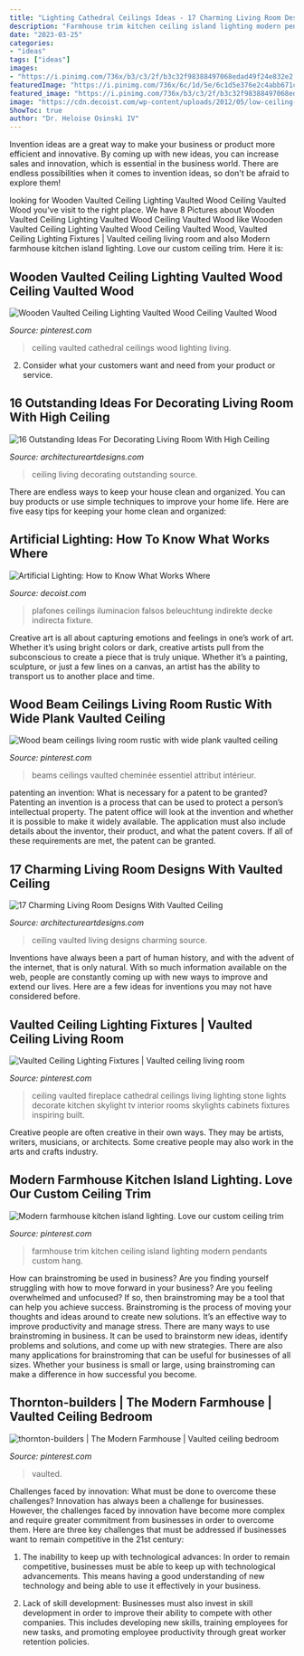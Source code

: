 ```yaml
---
title: "Lighting Cathedral Ceilings Ideas - 17 Charming Living Room Designs With Vaulted Ceiling"
description: "Farmhouse trim kitchen ceiling island lighting modern pendants custom hang"
date: "2023-03-25"
categories:
- "ideas"
tags: ["ideas"]
images:
- "https://i.pinimg.com/736x/b3/c3/2f/b3c32f98388497068edad49f24e832e2.jpg"
featuredImage: "https://i.pinimg.com/736x/6c/1d/5e/6c1d5e376e2c4abb671cc835c5f56e31.jpg"
featured_image: "https://i.pinimg.com/736x/b3/c3/2f/b3c32f98388497068edad49f24e832e2.jpg"
image: "https://cdn.decoist.com/wp-content/uploads/2012/05/low-ceiling-LED-lights.jpg"
ShowToc: true
author: "Dr. Heloise Osinski IV"
---
```



Invention ideas are a great way to make your business or product more efficient and innovative. By coming up with new ideas, you can increase sales and innovation, which is essential in the business world. There are endless possibilities when it comes to invention ideas, so don't be afraid to explore them!

	

		
looking for Wooden Vaulted Ceiling Lighting Vaulted Wood Ceiling Vaulted Wood you've visit to the right place. We have 8 Pictures about Wooden Vaulted Ceiling Lighting Vaulted Wood Ceiling Vaulted Wood like Wooden Vaulted Ceiling Lighting Vaulted Wood Ceiling Vaulted Wood, Vaulted Ceiling Lighting Fixtures | Vaulted ceiling living room and also Modern farmhouse kitchen island lighting. Love our custom ceiling trim. Here it is:
		
    
## Wooden Vaulted Ceiling Lighting Vaulted Wood Ceiling Vaulted Wood

<img loading=lazy src="https://i.pinimg.com/736x/b3/c3/2f/b3c32f98388497068edad49f24e832e2.jpg" onerror="this.onerror=null;this.src='https://tse4.mm.bing.net/th?id=OIP.2hOexab5gufh1Vl08iUm1AHaLI&amp;pid=15.1';" alt="Wooden Vaulted Ceiling Lighting Vaulted Wood Ceiling Vaulted Wood">

_Source: pinterest.com_

>ceiling vaulted cathedral ceilings wood lighting living. 

	

2. Consider what your customers want and need from your product or service.

    
## 16 Outstanding Ideas For Decorating Living Room With High Ceiling

<img loading=lazy src="http://www.architectureartdesigns.com/wp-content/uploads/2017/05/12-1-630x844.jpg" onerror="this.onerror=null;this.src='https://tse1.mm.bing.net/th?id=OIP.0xWZFlIWlRfuMopWKWM5aQHaJ7&amp;pid=15.1';" alt="16 Outstanding Ideas For Decorating Living Room With High Ceiling">

_Source: architectureartdesigns.com_

>ceiling living decorating outstanding source. 

	

There are endless ways to keep your house clean and organized. You can buy products or use simple techniques to improve your home life. Here are five easy tips for keeping your home clean and organized:

    
## Artificial Lighting: How To Know What Works Where

<img loading=lazy src="https://cdn.decoist.com/wp-content/uploads/2012/05/low-ceiling-LED-lights.jpg" onerror="this.onerror=null;this.src='https://tse1.mm.bing.net/th?id=OIP.WiW8CK4eBVG8WJ-X80TH1QHaIP&amp;pid=15.1';" alt="Artificial Lighting: How to Know What Works Where">

_Source: decoist.com_

>plafones ceilings iluminacion falsos beleuchtung indirekte decke indirecta fixture. 

	

Creative art is all about capturing emotions and feelings in one’s work of art. Whether it’s using bright colors or dark, creative artists pull from the subconscious to create a piece that is truly unique. Whether it’s a painting, sculpture, or just a few lines on a canvas, an artist has the ability to transport us to another place and time.

    
## Wood Beam Ceilings Living Room Rustic With Wide Plank Vaulted Ceiling

<img loading=lazy src="https://i.pinimg.com/736x/ae/b1/49/aeb14944ce6ff9abe68625b710611526--ceiling-beams-wood-ceilings.jpg" onerror="this.onerror=null;this.src='https://tse2.mm.bing.net/th?id=OIP.p2M0yjMUnNtqqtGGC00mLwHaE6&amp;pid=15.1';" alt="Wood beam ceilings living room rustic with wide plank vaulted ceiling">

_Source: pinterest.com_

>beams ceilings vaulted cheminée essentiel attribut intérieur. 

	

patenting an invention: What is necessary for a patent to be granted?
Patenting an invention is a process that can be used to protect a person’s intellectual property. The patent office will look at the invention and whether it is possible to make it widely available. The application must also include details about the inventor, their product, and what the patent covers. If all of these requirements are met, the patent can be granted.

    
## 17 Charming Living Room Designs With Vaulted Ceiling

<img loading=lazy src="https://www.architectureartdesigns.com/wp-content/uploads/2016/06/10-15.jpg" onerror="this.onerror=null;this.src='https://tse3.mm.bing.net/th?id=OIP.qiW7wgcjuKOsD_EYU3UwzAHaLS&amp;pid=15.1';" alt="17 Charming Living Room Designs With Vaulted Ceiling">

_Source: architectureartdesigns.com_

>ceiling vaulted living designs charming source. 

	

Inventions have always been a part of human history, and with the advent of the internet, that is only natural. With so much information available on the web, people are constantly coming up with new ways to improve and extend our lives. Here are a few ideas for inventions you may not have considered before.

    
## Vaulted Ceiling Lighting Fixtures | Vaulted Ceiling Living Room

<img loading=lazy src="https://i.pinimg.com/736x/3d/08/69/3d08692680f15e58025a5d2abb2b78bc.jpg" onerror="this.onerror=null;this.src='https://tse1.mm.bing.net/th?id=OIP.lBOvZHDt7VkdBDINq8vqTwHaK0&amp;pid=15.1';" alt="Vaulted Ceiling Lighting Fixtures | Vaulted ceiling living room">

_Source: pinterest.com_

>ceiling vaulted fireplace cathedral ceilings living lighting stone lights decorate kitchen skylight tv interior rooms skylights cabinets fixtures inspiring built. 

	

Creative people are often creative in their own ways. They may be artists, writers, musicians, or architects. Some creative people may also work in the arts and crafts industry.

    
## Modern Farmhouse Kitchen Island Lighting. Love Our Custom Ceiling Trim

<img loading=lazy src="https://i.pinimg.com/736x/6c/f0/f7/6cf0f7ed0bc6bfc66b2303c47a375ed6.jpg" onerror="this.onerror=null;this.src='https://tse1.mm.bing.net/th?id=OIP.ExwdaB13ea5-bix2IputtQHaHa&amp;pid=15.1';" alt="Modern farmhouse kitchen island lighting. Love our custom ceiling trim">

_Source: pinterest.com_

>farmhouse trim kitchen ceiling island lighting modern pendants custom hang. 

	

How can brainstroming be used in business?
Are you finding yourself struggling with how to move forward in your business? Are you feeling overwhelmed and unfocused? If so, then brainstroming may be a tool that can help you achieve success. Brainstroming is the process of moving your thoughts and ideas around to create new solutions. It’s an effective way to improve productivity and manage stress.
There are many ways to use brainstroming in business. It can be used to brainstorm new ideas, identify problems and solutions, and come up with new strategies. There are also many applications for brainstroming that can be useful for businesses of all sizes. Whether your business is small or large, using brainstroming can make a difference in how successful you become.

    
## Thornton-builders | The Modern Farmhouse | Vaulted Ceiling Bedroom

<img loading=lazy src="https://i.pinimg.com/736x/6c/1d/5e/6c1d5e376e2c4abb671cc835c5f56e31.jpg" onerror="this.onerror=null;this.src='https://tse3.mm.bing.net/th?id=OIP.jyhsClnBqIR_MJfYKBbh0QHaJ4&amp;pid=15.1';" alt="thornton-builders | The Modern Farmhouse | Vaulted ceiling bedroom">

_Source: pinterest.com_

>vaulted. 

	

Challenges faced by innovation: What must be done to overcome these challenges?
Innovation has always been a challenge for businesses. However, the challenges faced by innovation have become more complex and require greater commitment from businesses in order to overcome them. Here are three key challenges that must be addressed if businesses want to remain competitive in the 21st century:
1. The inability to keep up with technological advances: In order to remain competitive, businesses must be able to keep up with technological advancements. This means having a good understanding of new technology and being able to use it effectively in your business.

2. Lack of skill development: Businesses must also invest in skill development in order to improve their ability to compete with other companies. This includes developing new skills, training employees for new tasks, and promoting employee productivity through great worker retention policies.


